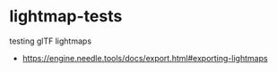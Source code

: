 # lightmap-tests
testing glTF lightmaps

- https://engine.needle.tools/docs/export.html#exporting-lightmaps
